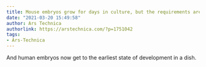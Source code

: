 ```yaml
---
title: Mouse embryos grow for days in culture, but the requirements are a bit nuts
date: "2021-03-20 15:49:58"
author: Ars Technica
authorlink: https://arstechnica.com/?p=1751042
tags:
- Ars-Technica
---
```

And human embryos now get to the earliest state of development in a dish.